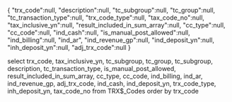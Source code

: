 {
"trx_code":null,
"description":null,
"tc_subgroup":null,
"tc_group":null,
"tc_transaction_type":null,
"trx_code_type":null,
"tax_code_no":null,
"tax_inclusive_yn":null,
"result_included_in_sum_array":null,
"cc_type":null,
"cc_code":null,
"ind_cash":null,
"is_manual_post_allowed":null,
"ind_billing":null,
"ind_ar",
"ind_revenue_gp":null,
"ind_deposit_yn":null,
"inh_deposit_yn":null,
"adj_trx_code":null
}

select
trx_code,
tax_inclusive_yn,
tc_subgroup,
tc_group,
tc_subgroup,
description,
tc_transaction_type,
is_manual_post_allowed,
result_included_in_sum_array,
cc_type,
cc_code,
ind_billing,
ind_ar,
ind_revenue_gp,
adj_trx_code,
ind_cash,
ind_deposit_yn,
trx_code_type,
inh_deposit_yn,
tax_code_no
from TRX$\_Codes order by trx_code
